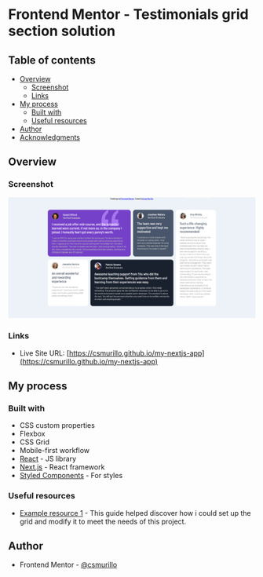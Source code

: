 # Frontend Mentor - Testimonials grid section solution

## Table of contents

- [Overview](#overview)
  - [Screenshot](#screenshot)
  - [Links](#links)
- [My process](#my-process)
  - [Built with](#built-with)
  - [Useful resources](#useful-resources)
- [Author](#author)
- [Acknowledgments](#acknowledgments)

## Overview

### Screenshot

![](./screenshot.png)

### Links

- Live Site URL: [https://csmurillo.github.io/my-nextjs-app](https://csmurillo.github.io/my-nextjs-app)

## My process

### Built with

- CSS custom properties
- Flexbox
- CSS Grid
- Mobile-first workflow
- [React](https://reactjs.org/) - JS library
- [Next.js](https://nextjs.org/) - React framework
- [Styled Components](https://styled-components.com/) - For styles

### Useful resources

- [Example resource 1](https://css-tricks.com/snippets/css/complete-guide-grid/) - This guide helped discover how i could set up the grid and modify it to meet the needs of this project.

## Author

- Frontend Mentor - [@csmurillo](https://www.frontendmentor.io/profile/csmurillo)